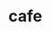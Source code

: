 # cafe
<!DOCTYPE html>
<html lang="en">
<head>
    <meta charset="UTF-8">
    <meta name="viewport" content="width=device-width, initial-scale=1.0">
    <title>Warewolf</title>
    <script src="https://cdnjs.cloudflare.com/ajax/libs/qrcodejs/1.0.0/qrcode.min.js"></script>
    <script src="https://cdnjs.cloudflare.com/ajax/libs/moment.js/2.29.1/moment.min.js"></script>
    <script src="https://cdn.tailwindcss.com"></script>
    <link href="https://cdnjs.cloudflare.com/ajax/libs/font-awesome/6.0.0/css/all.min.css" rel="stylesheet">
    <script>
        tailwind.config = {
            theme: {
                extend: {
                    colors: {
                        cafe: {
                            light: '#E6CCB2',
                            DEFAULT: '#9B6B43',
                            dark: '#603813',
                        },
                        accent: {
                            light: '#FFF3E0',
                            DEFAULT: '#FFE0B2',
                            dark: '#FFB74D',
                        }
                    },
                    animation: {
                        'fade-in': 'fadeIn 0.3s ease-in-out',
                        'slide-up': 'slideUp 0.3s ease-out',
                    },
                    keyframes: {
                        fadeIn: {
                            '0%': { opacity: '0' },
                            '100%': { opacity: '1' },
                        },
                        slideUp: {
                            '0%': { transform: 'translateY(20px)', opacity: '0' },
                            '100%': { transform: 'translateY(0)', opacity: '1' },
                        }
                    }
                }
            }
        }
    </script>
    <style>
        @import url('https://fonts.googleapis.com/css2?family=Playfair+Display:wght@400;700&family=Poppins:wght@300;400;500;600&display=swap');
        
        .font-playfair { font-family: 'Playfair Display', serif; }
        .font-poppins { font-family: 'Poppins', sans-serif; }
        
        .menu-item {
            transition: transform 0.2s;
        }
        
        .menu-item:hover {
            transform: translateY(-5px);
        }

        .category-btn.active {
            background-color: #9B6B43;
            color: white;
        }

        .scrollbar-hide::-webkit-scrollbar {
            display: none;
        }

        .custom-shadow {
            box-shadow: 0 4px 20px rgba(0, 0, 0, 0.1);
        }
    </style>
</head>
<body class="bg-accent-light min-h-screen font-poppins">
    <div class="container mx-auto px-4 py-8">
        <!-- Header -->
        <header class="bg-gradient-to-r from-cafe to-cafe-dark rounded-2xl shadow-xl p-8 mb-8 animate-fade-in">
            <div class="flex items-center justify-between">
                <div>
                    <h1 class="font-playfair text-5xl font-bold text-white mb-2">KAL COFFE AND EATRY</h1>
                    <p class="text-accent-light text-lg">Pengalaman Kopi & Kuliner Premium</p>
                </div>
                <div class="text-white text-right">
                    <div id="currentTime" class="text-2xl mb-1"></div>
                    <div id="currentDate" class="text-sm opacity-75"></div>
                </div>
            </div>
        </header>

        <div class="grid grid-cols-1 lg:grid-cols-3 gap-8">
            <!-- Menu Section -->
            <div class="lg:col-span-2">
                <div class="bg-white rounded-2xl custom-shadow p-6 mb-8 animate-slide-up">
                    <h2 class="font-playfair text-3xl font-bold mb-6 text-cafe-dark">Menu Categories</h2>
                    <div class="flex space-x-4 mb-6 overflow-x-auto scrollbar-hide pb-2">
                        <button class="category-btn active px-6 py-2 rounded-full bg-cafe text-white font-semibold transition-all duration-300 hover:shadow-md" onclick="filterMenu('all')">
                            <i class="fas fa-th-large mr-2"></i>All
                        </button>
                        <button class="category-btn px-6 py-2 rounded-full bg-gray-200 font-semibold transition-all duration-300 hover:shadow-md" onclick="filterMenu('coffee')">
                            <i class="fas fa-coffee mr-2"></i>Coffee
                        </button>
                        <button class="category-btn px-6 py-2 rounded-full bg-gray-200 font-semibold transition-all duration-300 hover:shadow-md" onclick="filterMenu('non-coffee')">
                            <i class="fas fa-glass-whiskey mr-2"></i>Non-Coffee
                        </button>
                        <button class="category-btn px-6 py-2 rounded-full bg-gray-200 font-semibold transition-all duration-300 hover:shadow-md" onclick="filterMenu('food')">
                            <i class="fas fa-utensils mr-2"></i>Food
                        </button>
                        <button class="category-btn px-6 py-2 rounded-full bg-gray-200 font-semibold transition-all duration-300 hover:shadow-md" onclick="filterMenu('dessert')">
                            <i class="fas fa-ice-cream mr-2"></i>Dessert
                        </button>
                        <button class="category-btn px-6 py-2 rounded-full bg-gray-200 font-semibold transition-all duration-300 hover:shadow-md" onclick="filterMenu('snacks')">
                            <i class="fas fa-cookie mr-2"></i>Snacks
                        </button>
                    </div>
                    <div id="menuContainer" class="grid grid-cols-1 md:grid-cols-2 xl:grid-cols-3 gap-6"></div>
                </div>
            </div>

            <!-- Cart Section -->
            <div class="lg:col-span-1">
                <div class="bg-white rounded-2xl custom-shadow p-6 sticky top-8 animate-slide-up">
                    <div class="flex justify-between items-center mb-6">
                        <h2 class="font-playfair text-3xl font-bold text-cafe-dark">Your Order</h2>
                        <button onclick="clearCart()" class="text-red-500 hover:text-red-700 transition-colors duration-300">
                            <i class="fas fa-trash-alt"></i>
                        </button>
                    </div>
                    <div class="overflow-y-auto max-h-[500px] mb-6 scrollbar-hide">
                        <table class="w-full">
                            <thead class="bg-accent-light sticky top-0">
                                <tr>
                                    <th class="px-4 py-2 text-left">Item</th>
                                    <th class="px-4 py-2 text-right">Price</th>
                                    <th class="px-4 py-2 text-center">Qty</th>
                                    <th class="px-4 py-2 text-right">Total</th>
                                </tr>
                            </thead>
                            <tbody id="cartItems"></tbody>
                        </table>
                    </div>
                    <div class="border-t pt-4">
                        <div class="space-y-2 mb-4">
                            <div class="flex justify-between text-gray-600">
                                <span>Subtotal:</span>
                                <span>Rp. <span id="subtotalAmount">0</span></span>
                            </div>
                            <div class="flex justify-between text-gray-600">
                                <span>Tax (10%):</span>
                                <span>Rp. <span id="taxAmount">0</span></span>
                            </div>
                            <div class="flex justify-between font-bold text-xl text-cafe-dark">
                                <span>Total:</span>
                                <span>Rp. <span id="totalAmount">0</span></span>
                            </div>
                        </div>
                        <div class="space-y-3">
                            <button onclick="processPayment('qris')" class="w-full bg-cafe hover:bg-cafe-dark text-white font-bold py-3 px-4 rounded-lg transition duration-300 flex items-center justify-center">
                                <i class="fas fa-qrcode mr-2"></i> Pay with QRIS
                            </button>
                            <button onclick="processPayment('cash')" class="w-full bg-accent hover:bg-accent-dark text-cafe-dark font-bold py-3 px-4 rounded-lg transition duration-300 flex items-center justify-center">
                                <i class="fas fa-money-bill-wave mr-2"></i> Pay with Cash
                            </button>
                        </div>
                    </div>
                </div>
            </div>
        </div>
    </div>

    <!-- Payment Modal -->
    <div id="paymentModal" class="fixed inset-0 bg-black bg-opacity-50 hidden items-center justify-center z-50">
        <div class="bg-white rounded-2xl p-8 max-w-md w-full mx-4 animate-slide-up">
            <div class="flex justify-between items-center mb-6">
                <h2 class="text-2xl font-bold text-cafe-dark font-playfair">Complete Payment</h2>
                <button onclick="closePaymentModal()" class="text-gray-500 hover:text-gray-700">
                    <i class="fas fa-times"></i>
                </button>
            </div>
            <div id="qrCode" class="flex justify-center mb-6"></div>
            <div id="cashPayment" class="hidden space-y-4">
                <div>
                    <label class="block text-gray-700 text-sm font-bold mb-2">Amount Received:</label>
                    <div class="relative">
                        <span class="absolute left-3 top-2 text-gray-600">Rp.</span>
                        <input type="number" id="cashAmount" class="pl-12 w-full py-2 px-3 border rounded-lg focus:outline-none focus:ring-2 focus:ring-cafe">
                    </div>
                </div>
                <div>
                    <label class="block text-gray-700 text-sm font-bold mb-2">Change:</label>
                    <div id="changeAmount" class="text-2xl font-bold text-cafe">Rp. 0</div>
                </div>
            </div>
            <div class="flex space-x-4 mt-6">
                <button onclick="confirmPayment()" class="flex-1 bg-cafe hover:bg-cafe-dark text-white font-bold py-3 px-6 rounded-lg transition duration-300">
                    <i class="fas fa-check mr-2"></i> Confirm
                </button>
                <button onclick="closePaymentModal()" class="flex-1 bg-gray-200 hover:bg-gray-300 text-gray-800 font-bold py-3 px-6 rounded-lg transition duration-300">
                    <i class="fas fa-times mr-2"></i> Cancel
                </button>
            </div>
        </div>
    </div>

    <!-- Success Modal -->
    <div id="successModal" class="fixed inset-0 bg-black bg-opacity-50 hidden items-center justify-center z-50">
        <div class="bg-white rounded-2xl p-8 max-w-md w-full mx-4 text-center animate-slide-up">
            <div class="text-green-500 text-6xl mb-4">
                <i class="fas fa-check-circle"></i>
            </div>
            <h2 class="text-2xl font-bold mb-4 text-gray-800">Payment Successful!</h2>
            <p class="text-gray-600 mb-6">Thank you for your order.</p>
            <button onclick="closeSuccessModal()" class="bg-cafe hover:bg-cafe-dark text-white font-bold py-3 px-6 rounded-lg transition duration-300">
                Continue Shopping
            </button>
        </div>
    </div>

    <script>
        const menuItems = [
            // Coffee
            { name: 'Espresso', price: 18000, image: 'Espresso.jpeg', category: 'coffee', description: 'Pure coffee shot' },
            { name: 'Cappuccino', price: 25000, image: 'Cappuccino.jpeg', category: 'coffee', description: 'Espresso with steamed milk foam' },
            { name: 'Latte Macchiato', price: 23000, image: 'Latte Macchiato.jpeg', category: 'coffee', description: 'Espresso with steamed milk' },
            { name: 'Americano', price: 20000, image: 'Americano.jpeg', category: 'coffee', description: 'Espresso with ice water' },
            { name: 'Mocha', price: 26000, image: 'Mocha.jpeg', category: 'coffee', description: 'Espresso with chocolate and milk' },
            { name: 'Caramel Macchiato', price: 28000, image: 'Caramel Macchiato.jpeg', category: 'coffee', description: 'Vanilla and caramel flavored coffee' },
            { name: 'Cold Brew', price: 22000, image: 'Cold Brew.jpeg', category: 'coffee', description: 'Cold extracted coffee' },
            { name: 'Affogato', price: 25000, image: 'Affogato.jpeg', category: 'coffee', description: 'Espresso with ice cream' },
            
            // Non-Coffee
            { name: 'Green Tea Latte', price: 22000, image: 'Green Tea Latte.jpeg', category: 'non-coffee', description: 'Japanese matcha with milk' },
            { name: 'Thai Tea', price: 20000, image: 'Thai Tea.jpeg', category: 'non-coffee', description: 'Classic Ice Thai milk tea' },
            { name: 'Hot Chocolate', price: 23000, image: 'Hot Chocolate.jpeg', category: 'non-coffee', description: 'Rich chocolate drink' },
            { name: 'Red Velvet', price: 24000, image: 'Red Valvet.jpeg', category: 'non-coffee', description: 'Homemade Red Velvet Hot Chocolate' },
            { name: 'Strawberry Smoothie', price: 25000, image: 'Strawberry Smoothie.jpeg', category: 'non-coffee', description: 'Fresh strawberry blend' },
            { name: 'Mango Juice', price: 20000, image: 'Mango Juice.jpeg', category: 'non-coffee', description: 'Fresh mango juice' },
            
            // Food
            { name: 'Croissant', price: 15000, image: 'Croissant.jpeg', category: 'food', description: 'Croissant Breakfast Sandwich' },
            { name: 'Club Sandwich', price: 30000, image: 'Club Sandwich.jpeg', category: 'food', description: 'Triple-decker sandwich' },
            { name: 'Chicken Pasta', price: 35000, image: 'Chicken Pasta.jpeg', category: 'food', description: 'Creamy cajun chicken pasta' },
            { name: 'Caesar Salad', price: 28000, image: 'Caesar Salad.jpeg', category: 'food', description: 'Classic Caesar salad' },
            { name: 'Beef Burger', price: 38000, image: 'Beef Burger.jpeg', category: 'food', description: 'Juicy beef burger' },
            { name: 'Tuna Sandwich', price: 28000, image: 'Tuna Sandwich.jpeg', category: 'food', description: 'Fresh tuna salad sandwich' },
            
            // Dessert
            { name: 'Tiramisu', price: 28000, image: 'Tiramisu.jpeg', category: 'dessert', description: 'Coffee-flavored dessert' },
            { name: 'Cheesecake', price: 30000, image: 'Cheesecake.jpeg', category: 'dessert', description: 'New York cheesecake' },
            { name: 'Chocolate Cake', price: 25000, image: 'Chocolate Cake.jpeg', category: 'dessert', description: 'mousse chocolate cake' },
            { name: 'Ice Cream', price: 20000, image: 'Ice Cream.jpeg', category: 'dessert', description: 'Vegan Cherry Ice Cream' },
            { name: 'Apple Pie', price: 25000, image: 'Apple Pie.jpeg', category: 'dessert', description: 'Salted caramel apple pie' },
            
            // Snacks
            { name: 'French Fries', price: 15000, image: 'French Fries.jpeg', category: 'snacks', description: 'Crispy potato fries' },
            { name: 'Nachos', price: 25000, image: 'Nachos.jpeg', category: 'snacks', description: 'With cheese sauce' },
            { name: 'Chicken Wings', price: 30000, image: 'Chicken Wings.jpeg', category: 'snacks', description: 'Spicy wings' },
            { name: 'Onion Rings', price: 18000, image: 'Onion Rings.jpeg', category: 'snacks', description: 'Crispy onion rings' }
        ];

        let cart = [];
        let currentCategory = 'all';
        let currentPaymentMethod = '';

        // Update time and date
        function updateDateTime() {
            const now = moment();
            document.getElementById('currentTime').textContent = now.format('HH:mm:ss');
            document.getElementById('currentDate').textContent = now.format('dddd, D MMMM YYYY');
        }
        setInterval(updateDateTime, 1000);
        updateDateTime();

        function filterMenu(category) {
            currentCategory = category;
            document.querySelectorAll('.category-btn').forEach(btn => {
                btn.classList.remove('active', 'bg-cafe', 'text-white');
                btn.classList.add('bg-gray-200');
            });
            event.target.closest('.category-btn').classList.add('active', 'bg-cafe', 'text-white');
            renderMenu();
        }

        function renderMenu() {
            const menuContainer = document.getElementById('menuContainer');
            menuContainer.innerHTML = '';
            
            const filteredItems = currentCategory === 'all' 
                ? menuItems 
                : menuItems.filter(item => item.category === currentCategory);

            filteredItems.forEach(item => {
                const div = document.createElement('div');
                div.className = 'menu-item bg-white rounded-xl shadow-lg hover:shadow-xl transition-all duration-300 overflow-hidden';
                div.innerHTML = `
                    <img src="${item.image}" alt="${item.name}" class="w-full h-48 object-cover">
                    <div class="p-4">
                        <div class="flex justify-between items-start mb-2">
                            <h3 class="font-bold text-lg">${item.name}</h3>
                            <span class="bg-accent text-cafe-dark px-3 py-1 rounded-full text-sm font-semibold">
                                Rp. ${item.price.toLocaleString()}
                            </span>
                        </div>
                        <p class="text-gray-600 text-sm mb-4">${item.description}</p>
                        <button onclick="addToCart('${item.name}', ${item.price})" 
                                class="w-full bg-cafe hover:bg-cafe-dark text-white font-bold py-2 px-4 rounded-lg transition duration-300 flex items-center justify-center">
                            <i class="fas fa-plus mr-2"></i>
                            Add to Order
                        </button>
                    </div>
                `;
                menuContainer.appendChild(div);
            });
        }

        function addToCart(name, price) {
            const existingItem = cart.find(item => item.name === name);
            if (existingItem) {
                existingItem.quantity++;
            } else {
                cart.push({ name, price, quantity: 1 });
            }
            updateCart();
            
            // Show animation feedback
            const toast = document.createElement('div');
            toast.className = 'fixed bottom-4 right-4 bg-green-500 text-white px-6 py-3 rounded-lg shadow-lg animate-fade-in';
            toast.textContent = `Added ${name} to cart`;
            document.body.appendChild(toast);
            setTimeout(() => toast.remove(), 2000);
        }

        function updateCart() {
            const cartItems = document.getElementById('cartItems');
            const subtotalAmount = document.getElementById('subtotalAmount');
            const taxAmount = document.getElementById('taxAmount');
            const totalAmount = document.getElementById('totalAmount');
            
            let subtotal = 0;

            cartItems.innerHTML = cart.map((item, index) => {
                const itemTotal = item.price * item.quantity;
                subtotal += itemTotal;
                return `
                    <tr class="border-b hover:bg-gray-50">
                        <td class="px-4 py-3">${item.name}</td>
                        <td class="px-4 py-3 text-right">${item.price.toLocaleString()}</td>
                        <td class="px-4 py-3 text-center">
                            <div class="flex items-center justify-center space-x-2">
                                <button onclick="updateQuantity(${index}, -1)" 
                                        class="w-6 h-6 rounded-full bg-gray-200 hover:bg-gray-300 flex items-center justify-center transition-colors duration-300">
                                    <i class="fas fa-minus text-xs"></i>
                                </button>
                                <span class="w-8 text-center">${item.quantity}</span>
                                <button onclick="updateQuantity(${index}, 1)"
                                        class="w-6 h-6 rounded-full bg-gray-200 hover:bg-gray-300 flex items-center justify-center transition-colors duration-300">
                                    <i class="fas fa-plus text-xs"></i>
                                </button>
                            </div>
                        </td>
                        <td class="px-4 py-3 text-right">${itemTotal.toLocaleString()}</td>
                    </tr>
                `;
            }).join('');

            const tax = subtotal * 0.1;
            const total = subtotal + tax;

            subtotalAmount.textContent = subtotal.toLocaleString();
            taxAmount.textContent = tax.toLocaleString();
            totalAmount.textContent = total.toLocaleString();
        }

        function updateQuantity(index, change) {
            cart[index].quantity += change;
            if (cart[index].quantity <= 0) {
                cart.splice(index, 1);
            }
            updateCart();
        }

        function clearCart() {
            if (cart.length === 0) return;
            
            if (confirm('Are you sure you want to clear your cart?')) {
                cart = [];
                updateCart();
            }
        }

        function processPayment(method) {
            if (cart.length === 0) {
                alert('Please add items to your cart first.');
                return;
            }
            
            currentPaymentMethod = method;
            const paymentModal = document.getElementById('paymentModal');
            const qrCode = document.getElementById('qrCode');
            const cashPayment = document.getElementById('cashPayment');
            
            paymentModal.classList.remove('hidden');
            paymentModal.classList.add('flex');
            
            if (method === 'qris') {
                qrCode.classList.remove('hidden');
                cashPayment.classList.add('hidden');
                
                const total = cart.reduce((sum, item) => sum + (item.price * item.quantity), 0);
                qrCode.innerHTML = '';
                new QRCode(qrCode, {
                    text: JSON.stringify({
                        merchantName: 'Valeria Cafe',
                        amount: total,
                        orderId: Date.now().toString()
                    }),
                    width: 256,
                    height: 256
                });
            } else {
                qrCode.classList.add('hidden');
                cashPayment.classList.remove('hidden');
                
                const cashAmountInput = document.getElementById('cashAmount');
                cashAmountInput.value = '';
                cashAmountInput.addEventListener('input', calculateChange);
            }
        }

        function calculateChange() {
            const subtotal = cart.reduce((sum, item) => sum + (item.price * item.quantity), 0);
            const total = subtotal + (subtotal * 0.1); // Including 10% tax
            const cashReceived = parseFloat(document.getElementById('cashAmount').value) || 0;
            const change = cashReceived - total;
            
            document.getElementById('changeAmount').textContent = 
                change >= 0 ? `Rp. ${change.toLocaleString()}` : 'Insufficient amount';
        }

        async function confirmPayment() {
            const subtotal = cart.reduce((sum, item) => sum + (item.price * item.quantity), 0);
            const total = subtotal + (subtotal * 0.1); // Including 10% tax
            
            if (currentPaymentMethod === 'cash') {
                const cashReceived = parseFloat(document.getElementById('cashAmount').value) || 0;
                if (cashReceived < total) {
                    alert('Insufficient payment amount');
                    return;
                }
            }

            try {
                const orderId = Date.now().toString();
                const transaction = {
                    orderId,
                    paymentMethod: currentPaymentMethod,
                    items: cart,
                    subtotal: subtotal,
                    tax: subtotal * 0.1,
                    total: total,
                    cashReceived: currentPaymentMethod === 'cash' ? 
                        parseFloat(document.getElementById('cashAmount').value) : null,
                    timestamp: new Date().toISOString()
                };

                // In a real application, you would send this to your backend
                console.log('Transaction completed:', transaction);

                // Show success message
                closePaymentModal();
                showSuccessModal();
                
                // Clear cart
                cart = [];
                updateCart();
                
                // In a real application, you would generate and open a receipt
                console.log('Receipt generated for order:', orderId);
            } catch (error) {
                alert('Error processing payment. Please try again.');
                console.error('Payment error:', error);
            }
        }

        function closePaymentModal() {
            const paymentModal = document.getElementById('paymentModal');
            paymentModal.classList.add('hidden');
            paymentModal.classList.remove('flex');
            currentPaymentMethod = '';
        }

        function showSuccessModal() {
            const successModal = document.getElementById('successModal');
            successModal.classList.remove('hidden');
            successModal.classList.add('flex');
        }

        function closeSuccessModal() {
            const successModal = document.getElementById('successModal');
            successModal.classList.add('hidden');
            successModal.classList.remove('flex');
        }

        // Initialize
        renderMenu();
    </script>
</body>
</html>


